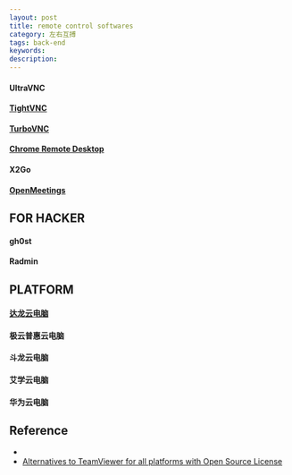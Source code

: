 ```yaml
---
layout: post
title: remote control softwares
category: 左右互搏
tags: back-end
keywords: 
description: 
---
```



#### UltraVNC

#### [TightVNC](https://www.tightvnc.com)

#### [TurboVNC](https://github.com/TurboVNC)

#### [Chrome Remote Desktop](https://github.com/randunel/chrome-remote-desktop)

#### X2Go

#### [OpenMeetings](https://github.com/apache/openmeetings)

## FOR HACKER

#### gh0st

#### Radmin


## PLATFORM

#### [达龙云电脑](https://www.pgyer.com/3utI)

#### 极云普惠云电脑

#### 斗龙云电脑

#### 艾学云电脑

#### 华为云电脑

## Reference

* 
* [Alternatives to TeamViewer for all platforms with Open Source License](https://alternativeto.net/software/teamviewer/?license=opensource)
